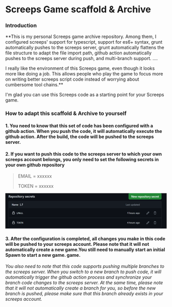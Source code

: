 
# Screeps Game scaffold & Archive

### Introduction
**This is my personal Screeps game archive repository. 
Among them, I configured screeps' support for typescript, support for es6+ syntax, 
grunt automatically pushes to the screeps server, grunt automatically flattens the file structure to adapt the file import path, 
github action automatically pushes to the screeps server during push, and multi-branch support. ....

I really like the environment of this Screeps game, even though it looks more like doing a job.
This allows people who play the game to focus more on writing better screeps script code instead of worrying about cumbersome tool chains.**


I'm glad you can use this Screeps code as a starting point for your Screeps game.

### How to adapt this scaffold & Archive to yourself

#### 1. You need to know that this set of code has been configured with a github action. When you push the code, it will automatically execute the github action. After the build, the code will be pushed to the screeps server.
#### 2. If you want to push this code to the screeps server to which your own screeps account belongs, you only need to set the following secrets in your own github repository
> EMAIL = xxxxxx
> 
> TOKEN = xxxxxx

![img.png](src/constant/markdown.png)
#### 3. After the configuration is completed, all changes you make in this code will be pushed to your screeps account. Please note that it will not automatically create a new game.You still need to manually start an initial Spawn to start a new game. game.
*You also need to note that this code supports pushing multiple branches to the screeps server. When you switch to a new branch to push code, it will automatically trigger the github action process and synchronize your branch code changes to the screeps server. At the same time, please note that it will not automatically create a branch for you, so before the new branch is pushed, please make sure that this branch already exists in your screeps account.*
